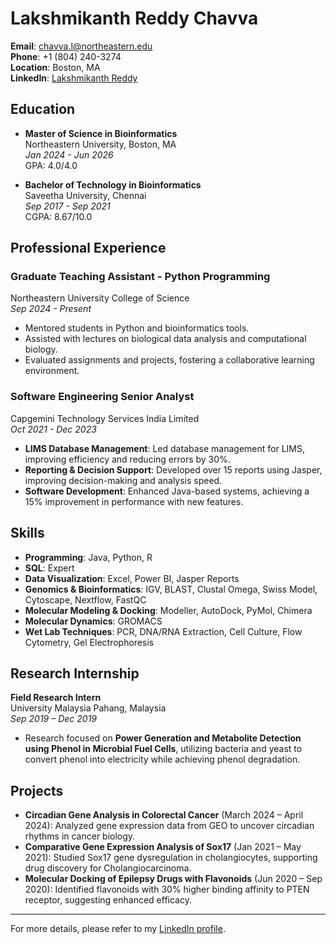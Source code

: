 # Lakshmikanth Reddy Chavva

**Email**: chavva.l@northeastern.edu  
**Phone**: +1 (804) 240-3274  
**Location**: Boston, MA  
**LinkedIn**: [Lakshmikanth Reddy](http://www.linkedin.com/in/lakshmikanth-reddy-5125b11b2)  

## Education

- **Master of Science in Bioinformatics**  
  Northeastern University, Boston, MA  
  _Jan 2024 - Jun 2026_  
  GPA: 4.0/4.0  

- **Bachelor of Technology in Bioinformatics**  
  Saveetha University, Chennai  
  _Sep 2017 - Sep 2021_  
  CGPA: 8.67/10.0  

## Professional Experience

### Graduate Teaching Assistant - Python Programming  
Northeastern University College of Science  
_Sep 2024 - Present_

- Mentored students in Python and bioinformatics tools.
- Assisted with lectures on biological data analysis and computational biology.
- Evaluated assignments and projects, fostering a collaborative learning environment.

### Software Engineering Senior Analyst  
Capgemini Technology Services India Limited  
_Oct 2021 - Dec 2023_

- **LIMS Database Management**: Led database management for LIMS, improving efficiency and reducing errors by 30%.
- **Reporting & Decision Support**: Developed over 15 reports using Jasper, improving decision-making and analysis speed.
- **Software Development**: Enhanced Java-based systems, achieving a 15% improvement in performance with new features.

## Skills

- **Programming**: Java, Python, R
- **SQL**: Expert
- **Data Visualization**: Excel, Power BI, Jasper Reports
- **Genomics & Bioinformatics**: IGV, BLAST, Clustal Omega, Swiss Model, Cytoscape, Nextflow, FastQC
- **Molecular Modeling & Docking**: Modeller, AutoDock, PyMol, Chimera
- **Molecular Dynamics**: GROMACS
- **Wet Lab Techniques**: PCR, DNA/RNA Extraction, Cell Culture, Flow Cytometry, Gel Electrophoresis

## Research Internship

**Field Research Intern**  
University Malaysia Pahang, Malaysia  
_Sep 2019 – Dec 2019_

- Research focused on **Power Generation and Metabolite Detection using Phenol in Microbial Fuel Cells**, utilizing bacteria and yeast to convert phenol into electricity while achieving phenol degradation.

## Projects

- **Circadian Gene Analysis in Colorectal Cancer** (March 2024 – April 2024): Analyzed gene expression data from GEO to uncover circadian rhythms in cancer biology.
- **Comparative Gene Expression Analysis of Sox17** (Jan 2021 – May 2021): Studied Sox17 gene dysregulation in cholangiocytes, supporting drug discovery for Cholangiocarcinoma.
- **Molecular Docking of Epilepsy Drugs with Flavonoids** (Jun 2020 – Sep 2020): Identified flavonoids with 30% higher binding affinity to PTEN receptor, suggesting enhanced efficacy.

---

For more details, please refer to my [LinkedIn profile](http://www.linkedin.com/in/lakshmikanth-reddy-5125b11b2).
